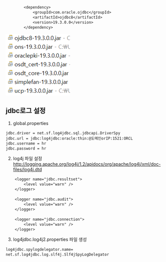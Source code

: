 ````
		<dependency>
			<groupId>com.oracle.ojdbc</groupId>
			<artifactId>ojdbc8</artifactId>
			<version>19.3.0.0</version>
		</dependency>
````  
![](./img/pmd-01.png)      

## jdbc로그 설정
1. global.properties  
````
jdbc.driver = net.sf.log4jdbc.sql.jdbcapi.DriverSpy
jdbc.url = jdbc:log4jdbc:oracle:thin:@도메인orIP:1521:ORCL
jdbc.username = hr
jdbc.password = hr
````
2. log4j 파일 설정  
http://logging.apache.org/log4j/1.2/apidocs/org/apache/log4j/xml/doc-files/log4j.dtd  
````
	<logger name="jdbc.resultset">
		<level value="warn" />
	</logger>

	<logger name="jdbc.audit">
		<level value="warn" />
	</logger>

	<logger name="jdbc.connection">
		<level value="warn" />
	</logger>
````  
3. log4jdbc.log4j2.properties 파일 생성  
````
log4jdbc.spylogdelegator.name= net.sf.log4jdbc.log.slf4j.Slf4jSpyLogDelegator
````